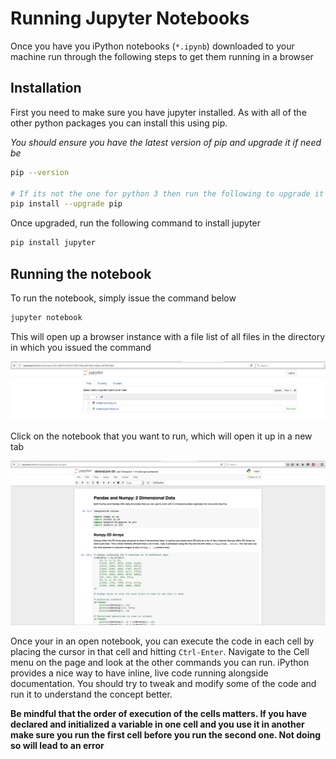 # Running Jupyter Notebooks

Once you have you iPython notebooks (`*.ipynb`) downloaded to your machine
run through the following steps to get them running in a browser

## Installation
First you need to make sure you have jupyter installed. As with all of the
other python packages you can install this using pip.

*You should ensure you have the latest version of pip and upgrade it if
need be*

```bash
pip --version

# If its not the one for python 3 then run the following to upgrade it
pip install --upgrade pip
```


Once upgraded, run the following command to install jupyter
```bash
pip install jupyter
```

## Running the notebook
To run the notebook, simply issue the command below

```bash
jupyter notebook
```

This will open up a browser instance with a file list of all files in the
directory in which you issued the command

![iPython file list](https://raw.githubusercontent.com/nikhilpanchal/lecturenotebooks/master/ipythonfilelist.png)

Click on the notebook that you want to run, which will open it up in a
new tab

![iPython open notebook](https://raw.githubusercontent.com/nikhilpanchal/lecturenotebooks/master/ipythonopennotebook.png)

Once your in an open notebook, you can execute the code in each cell
by placing the cursor in that cell and hitting `Ctrl-Enter`. Navigate to the
Cell menu on the page and look at the other commands you can run. iPython
provides a nice way to have inline, live code running alongside
documentation. You should try to tweak and modify some of the code and
run it to understand the concept better.

**Be mindful that the order of execution of the cells matters. If you have
declared and initialized a variable in one cell and you use it in another
make sure you run the first cell before you run the second one. Not doing
so will lead to an error**


